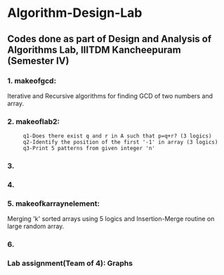 # Algorithm-Design-Lab
## Codes done as part of Design and Analysis of Algorithms Lab, IIITDM Kancheepuram (Semester IV)
 ### 1. makeofgcd:
  Iterative and Recursive algorithms for finding GCD of two numbers and array.
 ### 2. makeoflab2: 
         q1-Does there exist q and r in A such that p=q+r? (3 logics)            
         q2-Identify the position of the first '-1' in array (3 logics)
         q3-Print 5 patterns from given integer 'n'
### 3.
### 4.
### 5. makeofkarraynelement:
Merging 'k' sorted arrays using 5 logics and Insertion-Merge routine on large random array.
### 6.

### Lab assignment(Team of 4): Graphs 
 
